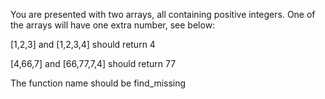 You are presented with two arrays, all containing positive integers. One of the arrays will have one extra number, see below:

[1,2,3] and [1,2,3,4] should return 4

[4,66,7] and [66,77,7,4] should return 77

The function name should be find_missing
